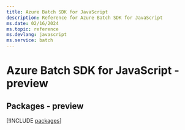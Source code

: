 ```yaml
---
title: Azure Batch SDK for JavaScript
description: Reference for Azure Batch SDK for JavaScript
ms.date: 02/16/2024
ms.topic: reference
ms.devlang: javascript
ms.service: batch
---
```

# Azure Batch SDK for JavaScript - preview
## Packages - preview
[!INCLUDE [packages](batch-index.md)]